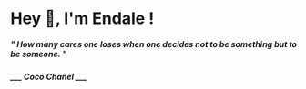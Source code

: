 <h1 title="head"> Hey 👋, I'm Endale !</h1>

**<h5><i>" How many cares one loses when one decides not to be something but to be someone. "</i></h5>**

*<b>___ Coco Chanel ___</b>*
